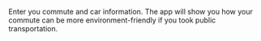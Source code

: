 Enter you commute and car information. The app will show you how your commute can be more environment-friendly if you took public transportation. 

